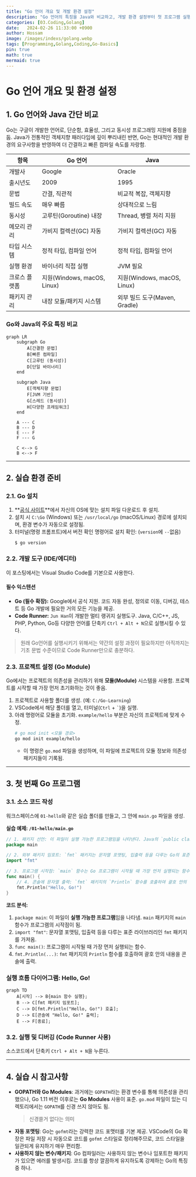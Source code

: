 ```yaml
---
title: "Go 언어 개요 및 개발 환경 설정"
description: "Go 언어의 특징을 Java와 비교하고, 개발 환경 설정부터 첫 프로그램 실행까지 알아봄."
categories: [03.Coding,Golang]
date:   2024-02-26 11:33:00 +0900
author: Hossam
image: /images/indexs/golang.webp
tags: [Programming,Golang,Coding,Go-Basics]
pin: true
math: true
mermaid: true
---
```


# Go 언어 개요 및 환경 설정

## 1. Go 언어와 Java 간단 비교

Go는 구글이 개발한 언어로, 단순함, 효율성, 그리고 동시성 프로그래밍 지원에 중점을 둠. Java가 전통적인 객체지향 패러다임에 깊이 뿌리내린 반면, Go는 현대적인 개발 환경의 요구사항을 반영하여 더 간결하고 빠른 컴파일 속도를 자랑함.

| 항목             | Go 언어                           | Java                          |
|------------------|-----------------------------------|-------------------------------|
| 개발사           | Google                            | Oracle                        |
| 출시년도         | 2009                              | 1995                          |
| 문법             | 간결, 직관적                      | 비교적 복잡, 객체지향         |
| 빌드 속도        | 매우 빠름                         | 상대적으로 느림               |
| 동시성           | 고루틴(Goroutine) 내장            | Thread, 병렬 처리 지원         |
| 메모리 관리      | 가비지 컬렉션(GC) 자동             | 가비지 컬렉션(GC) 자동         |
| 타입 시스템      | 정적 타입, 컴파일 언어             | 정적 타입, 컴파일 언어         |
| 실행 환경        | 바이너리 직접 실행                | JVM 필요                      |
| 크로스 플랫폼    | 지원(Windows, macOS, Linux)        | 지원(Windows, macOS, Linux)   |
| 패키지 관리      | 내장 모듈/패키지 시스템            | 외부 빌드 도구(Maven, Gradle) |

### Go와 Java의 주요 특징 비교

```mermaid
graph LR
    subgraph Go
        A[간결한 문법]
        B[빠른 컴파일]
        C[고루틴 (동시성)]
        D[단일 바이너리]
    end

    subgraph Java
        E[객체지향 문법]
        F[JVM 기반]
        G[스레드 (동시성)]
        H[다양한 프레임워크]
    end

    A --- C
    B --- D
    E --- F
    F --- G

    C <--> G
    B <--> F
```

---

## 2. 실습 환경 준비

### 2.1. Go 설치

1.  **[공식 사이트](https://go.dev/dl/)**에서 자신의 OS에 맞는 설치 파일 다운로드 후 설치.
2.  설치 시 `C:\Go` (Windows) 또는 `/usr/local/go` (macOS/Linux) 경로에 설치되며, 환경 변수가 자동으로 설정됨.
3.  터미널(명령 프롬프트)에서 버전 확인 명령어로 설치 확인: (`version`에 `--`없음)
    ```shell
    $ go version
    ```

### 2.2. 개발 도구 (IDE/에디터)

이 포스팅에서는 Visual Studio Code를 기본으로 사용한다.

#### 필수 익스텐션

- **Go (필수 확장):** Google에서 공식 지원. 코드 자동 완성, 정의로 이동, 디버깅, 테스트 등 Go 개발에 필요한 거의 모든 기능을 제공.
- **Code Runner:** `Jun Han`이 개발한 멀티 랭귀지 실행도구. Java, C/C++, JS, PHP, Python, Go등 다양한 언어를 단축키 `Ctrl + Alt + N`으로 실행시킬 수 있다.

> 원래 Go언어를 실행시키기 위해서는 약간의 설정 과정이 필요하지만 아직까지는 기초 문법 수준이므로 Code Runner만으로 충분하다.

### 2.3. 프로젝트 설정 (Go Module)

Go에서는 프로젝트의 의존성을 관리하기 위해 **모듈(Module)** 시스템을 사용함. 프로젝트를 시작할 때 가장 먼저 초기화하는 것이 좋음.

1.  프로젝트로 사용할 폴더를 생성. (예: `C:/Go-Learning`)
2.  VSCode에서 해당 폴더를 열고, 터미널(`Ctrl` + `` ` ``)을 실행.
3.  아래 명령어로 모듈을 초기화. `example/hello` 부분은 자신의 프로젝트에 맞게 수정.
    ```bash
    # go mod init <모듈 경로>
    go mod init example/hello
    ```
    -   이 명령은 `go.mod` 파일을 생성하며, 이 파일에 프로젝트의 모듈 정보와 의존성 패키지들이 기록됨.

---

## 3. 첫 번째 Go 프로그램

### 3.1. 소스 코드 작성

워크스페이스에 `01-hello`와 같은 실습 폴더를 만들고, 그 안에 `main.go` 파일을 생성.

**실습 예제: `/01-hello/main.go`**
```go
// 1. 패키지 선언: 이 파일이 실행 가능한 프로그램임을 나타낸다. Java의 `public class Main { ... }`과 유사하게 프로그램의 진입점을 정의한다.
package main

// 2. 외부 패키지 임포트: `fmt` 패키지는 문자열 포맷팅, 입출력 등을 다루는 Go의 표준 라이브러리이다. Java의 `import java.util.*;`와 유사하게 필요한 기능을 가져온다.
import "fmt"

// 3. 프로그램 시작점: `main` 함수는 Go 프로그램이 시작될 때 가장 먼저 실행되는 함수이다. Java의 `public static void main(String[] args)`와 동일한 역할을 한다.
func main() {
    // 4. 콘솔에 문자열 출력: `fmt` 패키지의 `Println` 함수를 호출하여 괄호 안의 내용을 콘솔에 출력한다. Java의 `System.out.println()`과 유사하다.
    fmt.Println("Hello, Go!")
}
```

**코드 분석:**
1.  `package main`: 이 파일이 **실행 가능한 프로그램**임을 나타냄. `main` 패키지의 `main` 함수가 프로그램의 시작점이 됨.
2.  `import "fmt"`: 문자열 포맷팅, 입출력 등을 다루는 표준 라이브러리인 `fmt` 패키지를 가져옴.
3.  `func main()`: 프로그램이 시작될 때 가장 먼저 실행되는 함수.
4.  `fmt.Println(...)`: `fmt` 패키지의 `Println` 함수를 호출하여 괄호 안의 내용을 콘솔에 출력.

### 실행 흐름 다이어그램: Hello, Go!

```mermaid
graph TD
    A[시작] --> B{main 함수 실행};
    B --> C[fmt 패키지 임포트];
    C --> D[fmt.Println("Hello, Go!") 호출];
    D --> E[콘솔에 "Hello, Go!" 출력];
    E --> F[종료];
```

### 3.2. 실행 및 디버깅 (Code Runner 사용)

소스코드에서 단축키 `Ctrl + Alt + N`을 누른다.

---

## 4. 실습 시 참고사항

-   **GOPATH와 Go Modules**: 과거에는 `GOPATH`라는 환경 변수를 통해 의존성을 관리했으나, Go 1.11 버전 이후로는 **Go Modules** 사용이 표준. `go.mod` 파일이 있는 디렉토리에서는 `GOPATH`를 신경 쓰지 않아도 됨.
    > 신경쓸거 없다는 의미
-   **자동 포맷팅**: Go는 `gofmt`라는 강력한 코드 포맷터를 기본 제공. VSCode의 Go 확장은 파일 저장 시 자동으로 코드를 `gofmt` 스타일로 정리해주므로, 코드 스타일을 일관되게 유지하기 매우 편리함.
-   **사용하지 않는 변수/패키지**: Go 컴파일러는 사용하지 않는 변수나 임포트한 패키지가 있으면 에러를 발생시킴. 코드를 항상 깔끔하게 유지하도록 강제하는 Go의 특징 중 하나.
